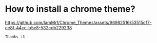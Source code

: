 # How to install a chrome theme?

https://github.com/IamMrf/Chrome_Themes/assets/96982516/53515cf7-ce8f-44cc-b5e8-532cdb229238

```diff 
Thanks :3
```

